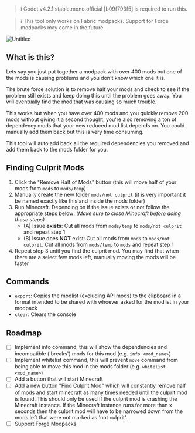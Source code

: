 > ℹ️ Godot v4.2.1.stable.mono.official [b09f793f5] is required to run this.

> ℹ️ This tool only works on Fabric modpacks. Support for Forge modpacks may come in the future.

![Untitled](https://github.com/Valks-Minecraft-Plugins/FiestaMC/assets/6277739/5ffa1587-9612-4892-ade5-64462cf42dc5)

## What is this?
Lets say you just put together a modpack with over 400 mods but one of the mods is causing problems and you don't know which one it is.

The brute force solution is to remove half your mods and check to see if the problem still exists and keep doing this until the problem goes away. You will eventually find the mod that was causing so much trouble.

This works but when you have over 400 mods and you quickly remove 200 mods without giving it a second thought, you're also removing a ton of dependency mods that your new reduced mod list depends on. You could manually add them back but this is very time consuming.

This tool will auto add back all the required dependencies you removed and add them back to the mods folder for you.

## Finding Culprit Mods
1. Click the "Remove Half of Mods" button (this will move half of your mods from `mods` to `mods/temp`)
2. Manually create the new folder `mods/not culprit` (it is very important it be named exactly like this and inside the mods folder)
3. Run Minecraft. Depending on if the issue exists or not follow the appropriate steps below: *(Make sure to close Minecraft before doing these steps)*
   - (A) Issue **exists**: Cut all mods from `mods/temp` to `mods/not culprit` and repeat step 1
   - (B) Issue does **NOT** exist: Cut all mods from `mods` to `mods/not culprit`. Cut all mods from `mods/temp` to `mods` and repeat step 1
4. Repeat step 3 until you find the culprit mod. You may find that when there are a select few mods left, manually moving the mods will be faster

## Commands
- `export`: Copies the modlist (excluding API mods) to the clipboard in a format intended to be shared with whoever asked for the modlist in your modpack
- `clear`: Clears the console

## Roadmap
- [ ] Implement info command, this will show the dependencies and incompatible ('breaks') mods for this mod (e.g. `info <mod_name>`)
- [ ] Implement whitelist command, this will prevent `move` command from being able to move this mod in the mods folder (e.g. `whitelist <mod_name>`)
- [ ] Add a button that will start Minecraft
- [ ] Add a new button "Find Culprit Mod" which will constantly remove half of mods and start minecraft as many times needed until the culprit mod is found. This should only be used if the culprit mod is crashing the Minecraft instance. If the Minecraft instance runs for more than x seconds then the culprit mod will have to be narrowed down from the mods left that were not marked as 'not culprit'.
- [ ] Support Forge Modpacks
